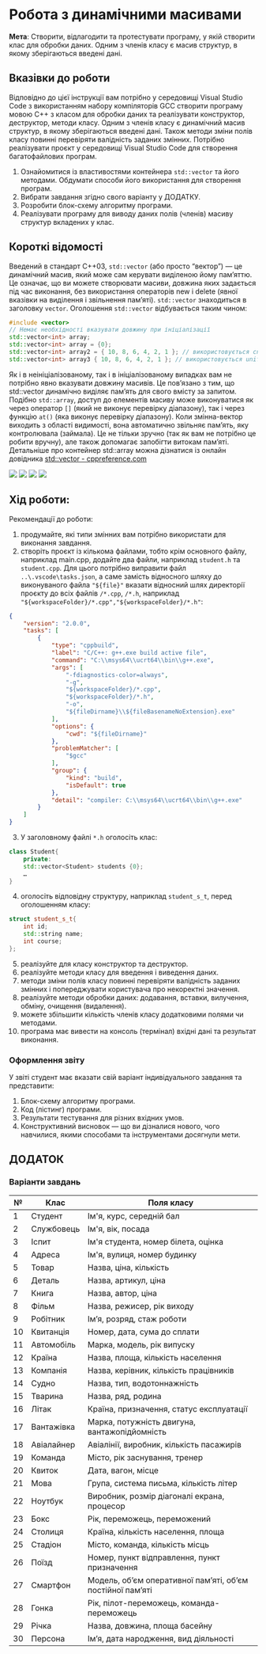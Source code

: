 # Робота з динамічними масивами
**Мета**: Створити, відлагодити та протестувати програму, у якій створити клас для обробки даних. Одним з членів класу є масив структур, в якому зберігаються введені дані.

## Вказівки до роботи
Відповідно до цієї інструкції вам потрібно у середовищі Visual Studio Code з використанням набору компіляторів GCC створити програму мовою C++ з класом для обробки даних та реалізувати конструктор, деструктор, методи класу. Одним з членів класу є динамічний масив структур, в якому зберігаються введені дані. Також методи зміни полів класу повинні перевіряти валідність заданих змінних. Потрібно   реалізувати проєкт у середовищі Visual Studio Code для створення багатофайлових програм.
1. Ознайомитися із властивостями контейнера `std::vector` та його методами. Обдумати способи його використання для створення програм.
2. Вибрати завдання згідно свого варіанту у ДОДАТКУ.
3. Розробити блок-схему алгоритму програми.
4. Реалізувати програму для виводу даних полів (членів) масиву структур вкладених у клас.

## Короткі відомості
Введений в стандарт C++03, `std::vector` (або просто “вектор”) — це динамічний масив, який може сам керувати виділеною йому пам’яттю. Це означає, що ви можете створювати масиви, довжина яких задається під час виконання, без використання операторів new і delete (явної вказівки на виділення і звільнення пам’яті). `std::vector` знаходиться в заголовку `vector`. 
Оголошення `std::vector` відбувається таким чином:
```c++
#include <vector>
// Немає необхідності вказувати довжину при ініціалізації
std::vector<int> array; 
std::vector<int> array = {0}; 
std::vector<int> array2 = { 10, 8, 6, 4, 2, 1 }; // використовується список ініціалізаторів для ініціалізації масиву
std::vector<int> array3 { 10, 8, 6, 4, 2, 1 }; // використовується uniform-ініціалізація для ініціалізації масиву (починаючи з C++11)
```
Як і в неініціалізованому, так і в ініціалізованому випадках вам не потрібно явно вказувати довжину масивів. Це пов’язано з тим, що std::vector динамічно виділяє пам’ять для свого вмісту за запитом. Подібно `std::array`, доступ до елементів масиву може виконуватися як через оператор `[]` (який не виконує перевірку діапазону), так і через функцію `at()` (яка виконує перевірку діапазону).
Коли змінна-вектор виходить з області видимості, вона автоматично звільняє пам’ять, яку контролювала (займала). Це не тільки зручно (так як вам не потрібно це робити вручну), але також допомагає запобігти витокам пам’яті.
Детальніше про контейнер std::array можна дізнатися із онлайн довідника [std::vector - cppreference.com](https://en.cppreference.com/w/cpp/container/vector) 

![](images/stdvector-cpp.reference_element_access.png)
![](images/stdvector-cpp.reference_iterators.png)
![](images/stdvector-cpp.reference_capacity.png)
![](images/stdvector-cpp.reference_modifiers.png)

## Хід роботи:
Рекомендації до роботи:
1. продумайте, які типи змінних вам потрібно використати для виконання завдання.
2. створіть проєкт із кількома файлами, тобто крім основного файлу, наприклад main.cpp, додайте два файли, наприклад `student.h` та `student.cpp`. Для цього потрібно виправити файл `..\.vscode\tasks.json`, а саме замість відносного шляху до виконуваного файла `"${file}"` вказати відносний шлях директорії проєкту до всіх файлів `/*.cpp`, `/*.h`, наприклад `"${workspaceFolder}/*.cpp","${workspaceFolder}/*.h"`:
```json
{
    "version": "2.0.0",
    "tasks": [
        {
            "type": "cppbuild",
            "label": "C/C++: g++.exe build active file",
            "command": "C:\\msys64\\ucrt64\\bin\\g++.exe",
            "args": [
                "-fdiagnostics-color=always",
                "-g",
                "${workspaceFolder}/*.cpp",
                "${workspaceFolder}/*.h",
                "-o",
                "${fileDirname}\\${fileBasenameNoExtension}.exe"
            ],
            "options": {
                "cwd": "${fileDirname}"
            },
            "problemMatcher": [
                "$gcc"
            ],
            "group": {
                "kind": "build",
                "isDefault": true
            },
            "detail": "compiler: C:\\msys64\\ucrt64\\bin\\g++.exe"
        }
    ]
}
```
3. У заголовному файлі `*.h` оголосіть клас:
```c++
class Student{
    private:
    std::vector<Student> students {0}; 
    …
}
```
4. оголосіть відповідну структуру, наприклад `student_s_t`, перед оголошенням класу:
```c++
struct student_s_t{
    int id;
    std::string name;
    int course;
};
```
5. реалізуйте для класу конструктор та деструктор.
6. реалізуйте методи класу для введення і виведення даних.
7. методи зміни полів класу повинні перевіряти валідність заданих змінних і попереджувати користувача про некоректні значення.
8. реалізуйте методи обробки даних: додавання, вставки, вилучення, обміну, очищення (видалення).
9. можете збільшити кількість членів класу додатковими полями чи методами.
10. програма має вивести на консоль (термінал) вхідні дані та результат виконання.

### Оформлення звіту
У звіті студент має вказати свій варіант індивідуального завдання та представити:
1. Блок-схему алгоритму програми.
2. Код (лістинг) програми.
3. Результати тестування для різних вхідних умов.
4. Конструктивний висновок — що ви дізналися нового, чого навчилися, якими способами та інструментами досягнули мети.

## ДОДАТОК

### Варіанти завдань

|  № |    Клас    |                          Поля класу                        |
|----|------------|------------------------------------------------------------|
|  1 | Студент    | Ім'я, курс, середній бал                                   |
|  2 | Службовець | Ім'я, вік, посада                                          |
|  3 | Іспит      | Ім'я студента, номер білета, оцінка                        |
|  4 | Адреса     | Ім'я, вулиця, номер будинку                                |
|  5 | Товар      | Назва, ціна, кількість                                     |
|  6 | Деталь     | Назва, артикул, ціна                                       |
|  7 | Книга      | Назва, автор, ціна                                         |
|  8 | Фільм      | Назва, режисер, рік виходу                                 |
|  9 | Робітник   | Ім’я, розряд, стаж роботи                                  |
| 10 | Квитанція  | Номер, дата, сума до сплати                                |
| 11 | Автомобіль | Марка, модель, рік випуску                                 |
| 12 | Країна     | Назва, площа, кількість населення                          |
| 13 | Компанія   | Назва, керівник, кількість працівників                     |
| 14 | Судно      | Назва, тип, водотоннажність                                |
| 15 | Тварина    | Назва, ряд, родина                                         |
| 16 | Літак      | Країна, призначення, статус експлуатації                   |
| 17 | Вантажівка | Марка, потужність двигуна, вантажопідйомність              |
| 18 | Авіалайнер | Авіалінії, виробник, кількість пасажирів                   |
| 19 | Команда    | Місто, рік заснування, тренер                              |
| 20 | Квиток     | Дата, вагон, місце                                         |
| 21 | Мова       | Група, система письма, кількість літер                     |
| 22 | Ноутбук    | Виробник, розмір діагоналі екрана, процесор                |
| 23 | Бокс       | Рік, переможець, переможений                               |
| 24 | Столиця    | Країна, кількість населення, площа                         |
| 25 | Стадіон    | Місто, команда, кількість місць                            |
| 26 | Поїзд      | Номер, пункт відправлення, пункт призначення               |
| 27 | Смартфон   | Модель, об’єм оперативної пам’яті, об’єм постійної пам’яті |
| 28 | Гонка      | Рік, пілот-переможець, команда-переможець                  |
| 29 | Річка      | Назва, довжина, площа басейну                              |
| 30 | Персона    | Ім’я, дата народження, вид діяльності                      |
